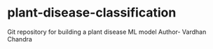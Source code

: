 # plant-disease-classification
Git repository for building a plant disease ML model
Author- Vardhan Chandra
